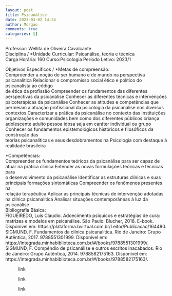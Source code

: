 ```yaml
---
layout: post
title: Psicanálise
date: 2023-03-02 14:34
author: Morgao
comments: true
categories: []
---
```

<!-- wp:paragraph -->
<p>Professor: Wellita de Oliveira Cavalcante<br>Disciplina / *Unidade Curricular: Psicanálise, teoria e técnica<br>Carga Horária: 160 Curso:Psicologia Período Letivo: 2023/1</p>
<!-- /wp:paragraph -->

<!-- wp:paragraph -->
<p>Objetivos Especificos / *Metas de compreensão:<br>Compreender a noção de ser humano e de mundo na perspectiva psicanalítica Relacionar o compromisso social ético e político do psicanalista ao código<br>de ética da profissão Compreender os fundamentos das diferentes perspectivas da psicanálise Conhecer as diferentes técnicas e intervenções<br>psicoterápicas da psicanálise Conhecer as atitudes e competências que permeiam a atuação profissional da psicologia da psicanálise nos diversos<br>contextos Caracterizar a prática da psicanálise no contexto das instituições organizações e comunidades bem como dos diferentes públicos criança<br>adolescente adulto pessoa idosa seja em caráter individual ou grupo Conhecer os fundamentos epistemológicos históricos e filosóficos da construção das<br>teorias psicanalíticas e seus desdobramentos na Psicologia com destaque à realidade brasileira</p>
<!-- /wp:paragraph -->

<!-- wp:paragraph -->
<p>*Competências:<br>Compreender os fundamentos teóricos da psicanálise para ser capaz de atuar na prática clínica Entender as novas formulações teóricas e técnicas para<br>o desenvolvimento da psicanálise Identificar as estruturas clínicas e suas principais formações sintomáticas Compreender os fenômenos presentes na<br>relação terapêutica Aplicar as principais técnicas de intervenção adotadas na clínica psicanalítica Analisar situações contemporâneas à luz da psicanálise<br>Bibliografia Básica:<br>FIGUEIREDO, Luís Claudio. Adoecimento psíquicos e estratégias de cura: matrizes e modelos em psicanálise. São Paulo: Blucher, 2018. E-book.<br>Disponível em: https://plataforma.bvirtual.com.br/Leitor/Publicacao/164480.<br>SIGMUND, F. Fundamentos da clínica psicanalítica. Rio de Janeiro: Grupo Autêntica, 2017. 9788551301999. Disponível em:<br>https://integrada.minhabiblioteca.com.br/#/books/9788551301999/.<br>SIGMUND, F. Compêndio de psicanálise e outros escritos inacabados. Rio de Janeiro: Grupo Autêntica, 2014. 9788582175163. Disponível em:<br>https://integrada.minhabiblioteca.com.br/#/books/9788582175163/.</p>
<!-- /wp:paragraph -->

<!-- wp:image {"id":385,"sizeSlug":"large","linkDestination":"custom"} -->
<figure class="wp-block-image size-large"><a href="https://matematicafibonacci.wordpress.com/wp-content/uploads/2023/03/565267636-adoecimentos-psiquicos-e-estrategia-de-cura-1a-edicao-luis-claudio-18330.pdf"><img src="https://matematicafibonacci.wordpress.com/wp-content/uploads/2023/03/livropsi01.png?w=325" alt="" class="wp-image-385" /></a><figcaption class="wp-element-caption">link</figcaption></figure>
<!-- /wp:image -->

<!-- wp:image {"id":387,"sizeSlug":"large","linkDestination":"custom"} -->
<figure class="wp-block-image size-large"><a href="https://matematicafibonacci.wordpress.com/wp-content/uploads/2023/03/sigmund-freud-fundamentos-da-clinica-psicanalitica.pdf"><img src="https://matematicafibonacci.wordpress.com/wp-content/uploads/2023/03/livropsi03.png?w=393" alt="" class="wp-image-387" /></a><figcaption class="wp-element-caption">link</figcaption></figure>
<!-- /wp:image -->

<!-- wp:image {"id":389,"sizeSlug":"large","linkDestination":"custom"} -->
<figure class="wp-block-image size-large"><a href="https://matematicafibonacci.wordpress.com/wp-content/uploads/2023/03/sigmund_freud_compendio_de_psicanalise_e_outros_escritos_inacabados.pdf"><img src="https://matematicafibonacci.wordpress.com/wp-content/uploads/2023/03/livropsi02.png?w=381" alt="" class="wp-image-389" /></a><figcaption class="wp-element-caption">link</figcaption></figure>
<!-- /wp:image -->
